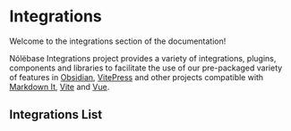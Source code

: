 # Integrations

Welcome to the integrations section of the documentation!

Nólëbase Integrations project provides a variety of integrations, plugins, components and libraries to facilitate the use of our pre-packaged variety of features in [Obsidian](https://obsidian.md), [VitePress](https://vitepress.dev) and other projects compatible with [Markdown It](https://github.com/markdown-it/markdown-it), [Vite](https://vitejs.dev/) and [Vue](https://vuejs.org/).

## Integrations List

<IntegrationCard type="markdown-it" title="Bi-Directional Links" package="markdown-it-bi-directional-links">
  <template v-slot:badge>
    <Badge type="tip" text="v2.4.0" />
  </template>
</IntegrationCard>

<br />

<IntegrationCard type="markdown-it" title="Elements Transformation" package="markdown-it-element-transform">
  <template v-slot:badge>
    <Badge type="tip" text="v2.4.0" />
  </template>
</IntegrationCard>

<br />

<IntegrationCard type="markdown-it" title="Lazy loading blurred thumbnails" package="markdown-it-unlazy-img">
  <template v-slot:badge>
    <Badge type="warning" text="Beta" />
  </template>
</IntegrationCard>

<br />

<IntegrationCard type="vitepress" title="Enhanced Readabilities" package="vitepress-plugin-enhanced-readabilities">
  <template v-slot:badge>
    <Badge type="tip" text="v2.4.0" />
  </template>
</IntegrationCard>

<br />

<IntegrationCard type="vitepress" title="Inline Link Previewing" package="vitepress-plugin-inline-link-preview">
  <template v-slot:badge>
    <Badge type="tip" text="v2.4.0" />
  </template>
</IntegrationCard>

<br />

<IntegrationCard type="vitepress" title="Blinking highlight targeted heading" package="vitepress-plugin-highlight-targeted-heading">
  <template v-slot:badge>
    <Badge type="tip" text="v2.4.0" />
  </template>
</IntegrationCard>

<br />

<IntegrationCard type="vitepress" title="Git-based page histories" package="vitepress-plugin-git-changelog">
  <template v-slot:badge>
    <Badge type="tip" text="v2.4.0" />
  </template>
</IntegrationCard>

<br />

<IntegrationCard type="vitepress" title="Page <meta> metadata generation" package="vitepress-plugin-og-image">
  <template v-slot:title>
    Page <code>&lt;meta&gt;</code> metadata generation
  </template>
  <template v-slot:badge>
    <Badge type="warning" text="Beta" />
  </template>
</IntegrationCard>

<br />

<IntegrationCard type="vitepress" title="Previewing image (social media card) generation" package="vitepress-plugin-og-image">
  <template v-slot:badge>
    <Badge type="warning" text="Beta" />
  </template>
</IntegrationCard>

<br />

<IntegrationCard type="vitepress" title="Page properties" package="vitepress-plugin-page-properties">
  <template v-slot:badge>
    <Badge type="danger" text="Alpha" />
  </template>
</IntegrationCard>

<br />

<IntegrationCard type="vitepress" title="Enhanced <mark> elements" package="vitepress-plugin-enhanced-mark">
  <template v-slot:title>
    Enhanced <code>&lt;mark&gt;</code> elements
  </template>
  <template v-slot:badge>
    <Badge type="tip" text="v2.4.0" />
  </template>
</IntegrationCard>

<br />

<IntegrationCard type="vitepress" title="Thumbnail hashing for images" package="vitepress-plugin-thumbnail-hash">
  <template v-slot:badge>
    <Badge type="warning" text="Beta" />
  </template>
</IntegrationCard>

<br />

<IntegrationCard type="obsidian" title="UnoCSS" package="obsidian-plugin-unocss">
  <template v-slot:badge>
    <Badge type="warning" text="Beta" />
  </template>
</IntegrationCard>

<br />
